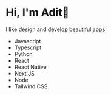 # Hi, I'm Adit👋
I like design and develop beautiful apps

* Javascript
* Typescript
* Python
* React
* React Native
* Next JS
* Node
* Tailwind CSS
